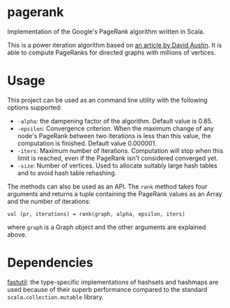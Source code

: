 # pagerank

Implementation of the Google's PageRank algorithm written in Scala. 

This is a power iteration algorithm based on [an article by David Austin](http://www.ams.org/samplings/feature-column/fcarc-pagerank). 
It is able to compute PageRanks for directed graphs with millions of vertices. 

# Usage

This project can be used as an command line utility with the following options supported:

- `-alpha`: the dampening factor of the algorithm. Default value is 0.85.
- `-epsilon`: Convergence criterion. When the maximum change of any node's PageRank between two iterations is less than this value, the computation is finished. Default value 0.000001.
- `-iters`: Maximum number of iterations. Computation will stop when this limit is reached, even if the PageRank isn't considered converged yet.
- `-size`: Number of vertices. Used to allocate suitably large hash tables and to avoid hash table rehashing.

The methods can also be used as an API. The `rank` method takes four arguments and returns a tuple containing the PageRank values as an Array and the number of iterations:

```
val (pr, iterations) = rank(graph, alpha, epsilon, iters)
```

where `graph` is a Graph object and the other arguments are explained above.

# Dependencies

[fastutil](https://github.com/vigna/fastutil): the type-specific implementations of hashsets and hashmaps are used because of their superb performance compared to the standard `scala.collection.mutable` library.



